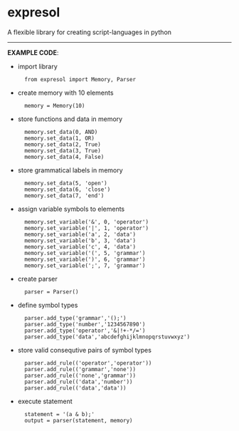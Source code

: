 # expresol

A flexible library for creating script-languages in python

---

__EXAMPLE CODE__:

- import library
        
        from expresol import Memory, Parser

- create memory with 10 elements

        memory = Memory(10)

- store functions and data in memory

        memory.set_data(0, AND)
        memory.set_data(1, OR)
        memory.set_data(2, True)
        memory.set_data(3, True)
        memory.set_data(4, False)

- store grammatical labels in memory

        memory.set_data(5, 'open')
        memory.set_data(6, 'close')
        memory.set_data(7, 'end')

- assign variable symbols to elements

        memory.set_variable('&', 0, 'operator')
        memory.set_variable('|', 1, 'operator')
        memory.set_variable('a', 2, 'data')
        memory.set_variable('b', 3, 'data')
        memory.set_variable('c', 4, 'data')
        memory.set_variable('(', 5, 'grammar')
        memory.set_variable(')', 6, 'grammar')
        memory.set_variable(';', 7, 'grammar')

- create parser

        parser = Parser()

- define symbol types

        parser.add_type('grammar','();')
        parser.add_type('number','1234567890')
        parser.add_type('operator','&|!+-*/=')
        parser.add_type('data','abcdefghijklmnopqrstuvwxyz')


- store valid consequtive pairs of symbol types

        parser.add_rule(('operator','operator'))
        parser.add_rule(('grammar','none'))
        parser.add_rule(('none','grammar'))
        parser.add_rule(('data','number'))
        parser.add_rule(('data','data'))

- execute statement

        statement = '(a & b);'
        output = parser(statement, memory)
